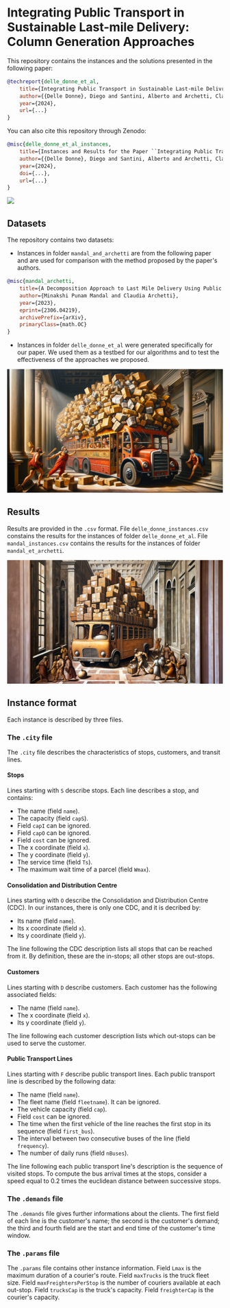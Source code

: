 # Integrating Public Transport in Sustainable Last-mile Delivery: Column Generation Approaches

This repository contains the instances and the solutions presented in the following paper:
```bib
@techreport{delle_donne_et_al,
    title={Integrating Public Transport in Sustainable Last-mile Delivry: Column Generation Approaches},
    author={{Delle Donne}, Diego and Santini, Alberto and Archetti, Claudia},
    year={2024},
    url={...}
}
```

You can also cite this repository through Zenodo:
```bib
@misc{delle_donne_et_al_instances,
    title={Instances and Results for the Paper ``Integrating Public Transport in Sustainable Last-mile Delivry: Column Generation Approaches''},
    author={{Delle Donne}, Diego and Santini, Alberto and Archetti, Claudia},
    year={2024},
    doi={...},
    url={...}
}
```

![](banners/banner1.png)

## Datasets

The repository contains two datasets:

* Instances in folder `mandal_and_archetti` are from the following paper and are used for comparison with the method proposed by the paper's authors.
```bib
@misc{mandal_archetti,
    title={A Decomposition Approach to Last Mile Delivery Using Public Transportation Systems}, 
    author={Minakshi Punam Mandal and Claudia Archetti},
    year={2023},
    eprint={2306.04219},
    archivePrefix={arXiv},
    primaryClass={math.OC}
}
```
* Instances in folder `delle_donne_et_al` were generated specifically for our paper. We used them as a testbed for our algorithms and to test the effectiveness of the approaches we proposed.

![](banners/banner2.png)

## Results

Results are provided in the `.csv` format.
File `delle_donne_instances.csv` constains the results for the instances of folder `delle_donne_et_al`.
File `mandal_instances.csv` contains the results for the instances of folder `mandal_et_archetti`.

![](banners/banner3.png)

## Instance format

Each instance is described by three files.

### The `.city` file

The `.city` file describes the characteristics of stops, customers, and transit lines.

#### Stops

Lines starting with `S` describe stops. Each line describes a stop, and contains:
* The name (field `name`).
* The capacity (field `capS`).
* Field `capI` can be ignored.
* Field `capO` can be ignored.
* Field `cost` can be ignored.
* The x coordinate (field `x`).
* The y coordinate (field `y`).
* The service time (field `Ts`).
* The maximum wait time of a parcel (field `Wmax`).

#### Consolidation and Distribution Centre

Lines starting with `O` describe the Consolidation and Distribution Centre (CDC).
In our instances, there is only one CDC, and it is decribed by:
* Its name (field `name`).
* Its x coordinate (field `x`).
* Its y coordinate (field `y`).

The line following the CDC description lists all stops that can be reached from it.
By definition, these are the in-stops; all other stops are out-stops.

#### Customers

Lines starting with `D` describe customers.
Each customer has the following associated fields:
* The name (field `name`).
* The x coordinate (field `x`).
* Its y coordinate (field `y`).

The line following each customer description lists which out-stops can be used to serve the customer.

#### Public Transport Lines

Lines starting with `F` describe public transport lines.
Each public transport line is described by the following data:
* The name (field `name`).
* The fleet name (field `fleetname`). It can be ignored.
* The vehicle capacity (field `cap`).
* Field `cost` can be ignored.
* The time when the first vehicle of the line reaches the first stop in its sequence (field `first_bus`).
* The interval between two consecutive buses of the line (field `frequency`).
* The number of daily runs (field `nBuses`).

The line following each public transport line's description is the sequence of visited stops.
To compute the bus arrival times at the stops, consider a speed equal to 0.2 times the euclidean distance between successive stops.

### The `.demands` file

The `.demands` file gives further informations about the clients.
The first field of each line is the customer's name; the second is the customer's demand; the third and fourth field are the start and end time of the customer's time window.

### The `.params` file

The `.params` file contains other instance information.
Field `Lmax` is the maximum duration of a courier's route.
Field `maxTrucks` is the truck fleet size.
Field `maxFreightersPerStop` is the number of couriers available at each out-stop.
Field `trucksCap` is the truck's capacity.
Field `freighterCap` is the courier's capacity.